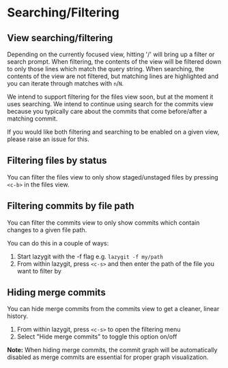 # Searching/Filtering

## View searching/filtering

Depending on the currently focused view, hitting '/' will bring up a filter or search prompt. When filtering, the contents of the view will be filtered down to only those lines which match the query string. When searching, the contents of the view are not filtered, but matching lines are highlighted and you can iterate through matches with `n`/`N`.

We intend to support filtering for the files view soon, but at the moment it uses searching. We intend to continue using search for the commits view because you typically care about the commits that come before/after a matching commit.

If you would like both filtering and searching to be enabled on a given view, please raise an issue for this.

## Filtering files by status

You can filter the files view to only show staged/unstaged files by pressing `<c-b>` in the files view.

## Filtering commits by file path

You can filter the commits view to only show commits which contain changes to a given file path.

You can do this in a couple of ways:
1) Start lazygit with the -f flag e.g. `lazygit -f my/path`
2) From within lazygit, press `<c-s>` and then enter the path of the file you want to filter by

## Hiding merge commits

You can hide merge commits from the commits view to get a cleaner, linear history.

1) From within lazygit, press `<c-s>` to open the filtering menu
2) Select "Hide merge commits" to toggle this option on/off

**Note:** When hiding merge commits, the commit graph will be automatically disabled as merge commits are essential for proper graph visualization.

